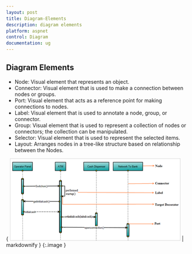 ```yaml
---
layout: post
title: Diagram-Elements
description: diagram elements
platform: aspnet
control: Diagram
documentation: ug
---
```


## Diagram Elements

* Node: Visual element that represents an object.
* Connector: Visual element that is used to make a connection between nodes or groups.
* Port: Visual element that acts as a reference point for making connections to nodes.
* Label: Visual element that is used to annotate a node, group, or connector.
* Group: Visual element that is used to represent a collection of nodes or connectors; the collection can be manipulated.
* Selector: Visual element that is used to represent the selected items.
* Layout: Arranges nodes in a tree-like structure based on relationship between the Nodes.



{ ![C:/Users/labuser/Desktop/a.png](Diagram-Elements_images/Diagram-Elements_img1.png) | markdownify }
{:.image }


